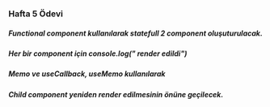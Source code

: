 ### Hafta 5 Ödevi
##### Functional component kullanılarak statefull 2 component oluşuturulacak.
##### Her bir component için console.log("<Component ismi> render edildi")
##### Memo ve useCallback, useMemo kullanılarak
##### Child component yeniden render edilmesinin önüne geçilecek.
